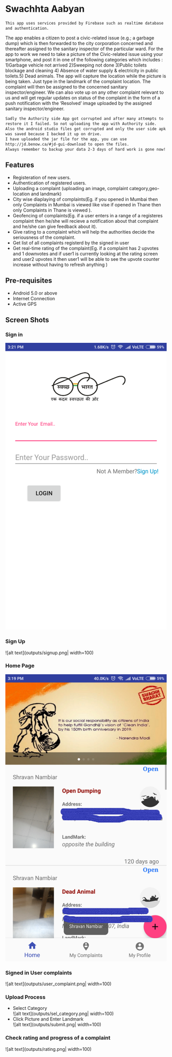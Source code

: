 # Swachhta Aabyan
```
This app uses services provided by Firebase such as realtime database and authentication.
```
The app enables a citizen to post a civic-related issue (e.g.; a garbage dump) which is then forwarded to the city corporation concerned and thereafter assigned to the sanitary inspector of the particular ward. For the app to work we need to take a picture of the Civic-related issue using your smartphone, and post it in one of the following categories which includes : 1)Garbage vehicle not arrived 2)Sweeping not done 3)Public toilets blockage and cleaning 4) Absence of water supply & electricity in public toilets.5) Dead animals. The app will capture the location while the picture is being taken. Just type in the landmark of the complaint location. The complaint will then be assigned to the concerned sanitary inspector/engineer.
We can also vote up on any other complaint relevant to us and will get regular updates on status of the complaint in the form of a push notification with the ‘Resolved’ image uploaded by the assigned sanitary inspector/engineer.
```
Sadly the Authority side App got corrupted and after many attempts to restore it I failed. So not uploading the app with Authority side.
Also the android studio files got corrupted and only the user side apk was saved because I backed it up on drive.
I have uploaded the jar file for the app, you can use http://jd.benow.ca/#jd-gui-download to open the files.
Always remember to backup your data 2-3 days of hard work is gone now!
```

## Features
* Registeration of new users.
* Authentication of registered users.
* Uploading a complaint (uploading an image, complaint category,geo-location and landmark)
* City wise diaplaying of complaints(Eg. if you opened in Mumbai then only Complaints in Mumbai is viewed like vise if opened in Thane then only Complaints in Thane is viewed ).
* Geofencing of complaints(Eg. if a user enters in a range of a registeres complaint then he/she will recieve a notification about that complaint and he/she can give feedback about it).
* Give rating to a complaint which will help the authorities decide the seriousness of the complaint.
* Get list of all complaints registerd by the signed in user
* Get real-time rating of the complaint(Eg. if a complaint has  2 upvotes and 1 downvotes and if  user1 is currently looking at the rating screen and  user2 upvotes it then user1 will be able to see the upvote counter increase without having to refresh anything )

## Pre-requisites
* Android 5.0  or above
* Internet Connection
* Active GPS

## Screen Shots
### Sign in
![test](outputs/signin.png )
### Sign Up
![alt text](outputs/signup.png| width=100)
### Home Page
![alt text](outputs/home.png)
### Signed in User complaints
![alt text](outputs/user_complaint.png| width=100)
### Upload Process
* Select Category<br>
![alt text](outputs/sel_category.png| width=100)
* Click Picture and Enter Landmark<br>
![alt text](outputs/submit.png| width=100)
### Check rating and progress of a complaint
![alt text](outputs/rating.png| width=100)



